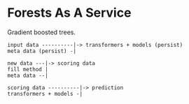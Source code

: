# Forests As A Service
Gradient boosted trees.

```
input data ----------|-> transformers + models (persist)
meta data (persist) -|

new data ---|-> scoring data 
fill method |
meta data --|

scoring data ----------|-> prediction
transformers + models -|
```
